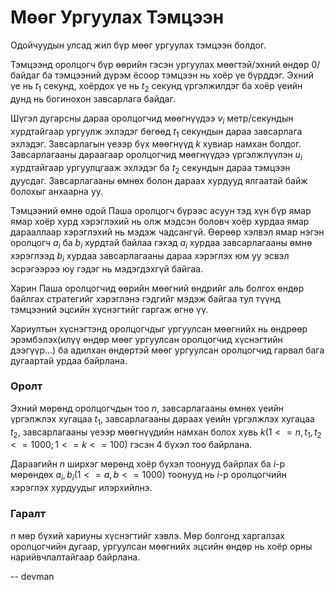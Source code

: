 Мөөг Ургуулах Тэмцээн
===========
Одойчуудын улсад жил бүр мөөг ургуулах тэмцээн болдог.

Тэмцээнд оролцогч бүр өөрийн гэсэн ургуулах мөөгтэй/эхний өндөр 0/ байдаг ба тэмцээний дүрэм ёсоор тэмцээн нь хоёр үе бүрддэг. Эхний үе нь $t_1$ секунд, хоёрдох үе нь $t_2$ секунд үргэлжилдэг ба хоёр үеийн дунд нь богинохон завсарлага байдаг.

Шүгэл дугарсны дараа оролцогчид мөөгнүүдээ $v_i$ метр/секундын хурдтайгаар ургуулж эхлэдэг бөгөөд $t_1$ секундын дараа завсарлага эхлэдэг. Завсарлагын үеээр бүх мөөгнүүд $k$ хувиар намхан болдог. Завсарлагааны дараагаар оролцогчид мөөгнүүдээ үргэлжлүүлэн $u_i$ хурдтайгаар ургуулцгааж эхлэдэг ба $t_2$ секундын дараа тэмцээн дуусдаг. Завсарлагааны өмнөх болон дараах хурдууд ялгаатай байж болохыг анхаарна уу.

Тэмцээний өмнө одой Паша оролцогч бүрээс асуун тэд хүн бүр ямар ямар хоёр хурд хэрэглэхий нь олж мэдсэн боловч хоёр хурдаа ямар дарааллаар хэрэглэхий нь мэдэж чадсангүй. Өөрөөр хэлвэл ямар нэгэн оролцогч $a_i$ ба $b_i$ хурдтай байлаа гэхэд $a_i$ хурдаа завсарлагааны өмнө хэрэглээд $b_i$ хурдаа завсарлагааны дараа хэрэглэх юм уу эсвэл эсрэгээрээ юу гэдэг нь мэдэгдэхгүй байгаа.

Харин Паша оролцогчид өөрийн мөөгний өндрийг аль болгох өндөр байлгах стратегийг хэрэглэнэ гэдгийг мэдэж байгаа тул түүнд тэмцээний эцсийн хүснэгтийг гаргаж өгнө үү.

Хариултын хүснэгтэнд оролцогчдыг ургуулсан мөөгнийх нь өндрөөр эрэмбэлэх(илүү өндөр мөөг ургуулсан оролцогчид хүснэгтийн дээгүүр...) ба адилхан өндөртэй мөөг ургуулсан оролцогчид гарвал бага дугаартай урдаа байрлана.

### Оролт
Эхний мөрөнд оролцогчдын тоо $n$, завсарлагааны өмнөх үеийн үргэлжлэх хугацаа $t_1$, завсарлагааны дараах үеийн үргэлжлэх хугацаа $t_2$, завсарлагааны үеээр мөөгнүүдийн намхан болох хувь $k(1<=n, t_1, t_2<=1000; 1<=k<=100)$ гэсэн 4 бүхэл тоо байрлана.

Дараагийн $n$ ширхэг мөрөнд хоёр бүхэл тоонууд байрлах ба $i$-р мөрөндөх $a_i, b_i(1<=a, b <=1000)$ тоонууд нь  $i$-р оролцогчийн хэрэглэх хурдуудыг илэрхийлнэ.

### Гаралт
$n$ мөр бүхий хариуны хүснэгтийг хэвлэ. Мөр болгонд харгалзах оролцогчийн дугаар, ургуулсан мөөгнийх эцсийн өндөр нь хоёр орны нарийвчлалтайгаар байрлана.

-- devman
